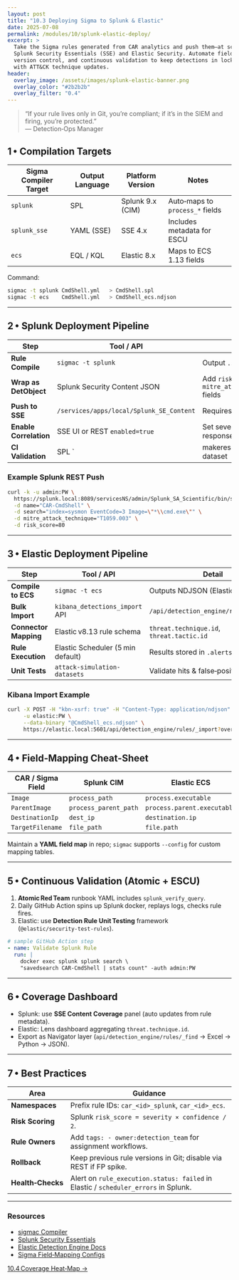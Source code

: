 ```yaml
---
layout: post
title: "10.3 Deploying Sigma to Splunk & Elastic"
date: 2025-07-08
permalink: /modules/10/splunk-elastic-deploy/
excerpt: >
  Take the Sigma rules generated from CAR analytics and push them—at scale—into
  Splunk Security Essentials (SSE) and Elastic Security. Automate field mapping,
  version control, and continuous validation to keep detections in lock‑step
  with ATT&CK technique updates.
header:
  overlay_image: /assets/images/splunk-elastic-banner.png
  overlay_color: "#2b2b2b"
  overlay_filter: "0.4"
---
```


> “If your rule lives only in Git, you’re compliant; if it’s in the SIEM and
> firing, you’re protected.”  
> — Detection‑Ops Manager

## 1 • Compilation Targets

| Sigma Compiler Target | Output Language | Platform Version | Notes                          |
|-----------------------|-----------------|------------------|--------------------------------|
| `splunk`              | SPL             | Splunk 9.x (CIM) | Auto‑maps to `process_*` fields |
| `splunk_sse`          | YAML (SSE)      | SSE 4.x          | Includes metadata for ESCU      |
| `ecs`                 | EQL / KQL       | Elastic 8.x      | Maps to ECS 1.13 fields         |

Command:
```bash
sigmac -t splunk CmdShell.yml   > CmdShell.spl
sigmac -t ecs    CmdShell.yml   > CmdShell_ecs.ndjson
```

---

## 2 • Splunk Deployment Pipeline

| Step                      | Tool / API                           | Detail                                              |
|---------------------------|--------------------------------------|-----------------------------------------------------|
| **Rule Compile**          | `sigmac -t splunk`                   | Output `.spl` query                                 |
| **Wrap as DetObject**     | Splunk Security Content JSON         | Add `risk_score`, `mitre_attack_technique` fields   |
| **Push to SSE**           | `/services/apps/local/Splunk_SE_Content` | Requires admin token                               |
| **Enable Correlation**    | SSE UI or REST `enabled=true`        | Set severity + adaptive response                    |
| **CI Validation**         | SPL `| makeresults` test dataset     | Ensure rule returns expected hits                   |

### Example Splunk REST Push
```bash
curl -k -u admin:PW \
  https://splunk.local:8089/servicesNS/admin/Splunk_SA_Scientific/bin/sse/analytics \
  -d name="CAR-CmdShell" \
  -d search="index=sysmon EventCode=3 Image=\"*\\cmd.exe\"" \
  -d mitre_attack_technique="T1059.003" \
  -d risk_score=80
```

---

## 3 • Elastic Deployment Pipeline

| Step                     | Tool / API                       | Detail                                   |
|--------------------------|----------------------------------|------------------------------------------|
| **Compile to ECS**       | `sigmac -t ecs`                  | Outputs NDJSON (Elastic rule format)     |
| **Bulk Import**          | `kibana_detections_import` API   | `/api/detection_engine/rules/_import`    |
| **Connector Mapping**    | Elastic v8.13 rule schema        | `threat.technique.id`, `threat.tactic.id`|
| **Rule Execution**       | Elastic Scheduler (5 min default)| Results stored in `.alerts-security`     |
| **Unit Tests**           | `attack-simulation-datasets`     | Validate hits & false‑positive count     |

### Kibana Import Example
```bash
curl -X POST -H "kbn-xsrf: true" -H "Content-Type: application/ndjson" \
     -u elastic:PW \
     --data-binary "@CmdShell_ecs.ndjson" \
     https://elastic.local:5601/api/detection_engine/rules/_import?overwrite=true
```

---

## 4 • Field‑Mapping Cheat‑Sheet

| CAR / Sigma Field   | Splunk CIM                        | Elastic ECS                  |
|---------------------|-----------------------------------|------------------------------|
| `Image`             | `process_path`                    | `process.executable`         |
| `ParentImage`       | `process_parent_path`             | `process.parent.executable`  |
| `DestinationIp`     | `dest_ip`                         | `destination.ip`             |
| `TargetFilename`    | `file_path`                       | `file.path`                  |

Maintain a **YAML field map** in repo; `sigmac` supports `--config` for custom
mapping tables.

---

## 5 • Continuous Validation (Atomic + ESCU)

1. **Atomic Red Team** runbook YAML includes `splunk_verify_query`.  
2. Daily GitHub Action spins up Splunk docker, replays logs, checks rule fires.  
3. Elastic: use **Detection Rule Unit Testing** framework (`@elastic/security‑test‑rules`).

```yaml
# sample GitHub Action step
- name: Validate Splunk Rule
  run: |
    docker exec splunk splunk search \
    "savedsearch CAR-CmdShell | stats count" -auth admin:PW
```

---

## 6 • Coverage Dashboard

- Splunk: use **SSE Content Coverage** panel (auto updates from rule metadata).  
- Elastic: Lens dashboard aggregating `threat.technique.id`.  
- Export as Navigator layer (`api/detection_engine/rules/_find` → Excel → Python → JSON).

---

## 7 • Best Practices

| Area              | Guidance                                                             |
|-------------------|----------------------------------------------------------------------|
| **Namespaces**    | Prefix rule IDs: `car_<id>_splunk`, `car_<id>_ecs`.                  |
| **Risk Scoring**  | Splunk `risk_score = severity × confidence / 2`.                     |
| **Rule Owners**   | Add `tags: - owner:detection_team` for assignment workflows.         |
| **Rollback**      | Keep previous rule versions in Git; disable via REST if FP spike.    |
| **Health‑Checks** | Alert on `rule_execution.status: failed` in Elastic / `scheduler_errors` in Splunk. |

---

<div class="post-resources container">
  <h3>Resources</h3>
  <ul>
    <li><a href="https://sigmac.readthedocs.io/en/latest/" target="_blank">sigmac Compiler</a></li>
    <li><a href="https://splunkbase.splunk.com/app/4241/" target="_blank">Splunk Security Essentials</a></li>
    <li><a href="https://www.elastic.co/guide/en/security/current/detection-engine-overview.html" target="_blank">Elastic Detection Engine Docs</a></li>
    <li><a href="https://github.com/SigmaHQ/sigma/blob/main/tools/config" target="_blank">Sigma Field‑Mapping Configs</a></li>
  </ul>
</div>

<a href="{{ site.baseurl }}/modules/10/coverage-heatmap/" class="next-link">10.4 Coverage Heat‑Map →</a>